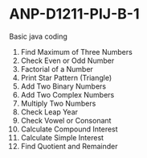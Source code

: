 # ANP-D1211-PIJ-B-1
Basic java coding
1) Find Maximum of Three Numbers
2) Check Even or Odd Number
3) Factorial of a Number
4) Print Star Pattern (Triangle)
5) Add Two Binary Numbers
6) Add Two Complex Numbers
7) Multiply Two Numbers
8) Check Leap Year
9) Check Vowel or Consonant
10) Calculate Compound Interest
11) Calculate Simple Interest
12) Find Quotient and Remainder
